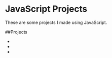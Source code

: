# JavaScript Projects
These are some projects I made using JavaScript.

##Projects
* [](#)
* [](#)
* [](#)
